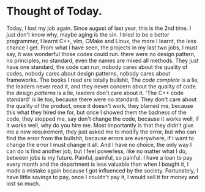 # Thought of Today.

  Today, I lost my job again. Since august of last year, this is the 2nd time. I just don't know why, maybe aging is the sin. I tried to be a better programmer, I learnt C++, vim, CMake and Linux, the more I learnt, the less chance I get.
  From what I have seen, the projects in my last two jobs, I must say, it was wonderful those codes could run. there were no design pattern, no principles, no standard, even the names are mixed all methods. They just have one standard, the code can run, nobody cares about the quality of codes, nobody cares about design patterns, nobody cares about frameworks.
  The books I read are totally bullshit, The *code complete* is a lie, the leaders never read it, and they never concern about the quality of code. the *design patterns* is a lie, leaders don't care about it. 'The C++ code standard' is lie too, because there were no standard.
  They don't care about the quality of the product, once it doesn't work, they blamed me, because this what they hired me for, but once I showed them the badness of the code, they stopped me, say don't change the code, because it works well, if it works well, why do you hire me. Most importantly is that they didn't give me a new requirement, they just asked me to modify the error, but who can find the error from the bullshit, because errors are everywhere, if I want to change the error I must change it all.
  And I have no choice, the only way I can do is find another job, but I feel powerless, like no matter what I do, between jobs is my future. 
  Painful, painful, so painful. I have a loan to pay every month and the department is less valuable than when I bought it, I made a mistake again because I got influenced by the society.
  Fortunately, I have little savings to pay, once I couldn't pay it, I would sell it for money and lost so much.



